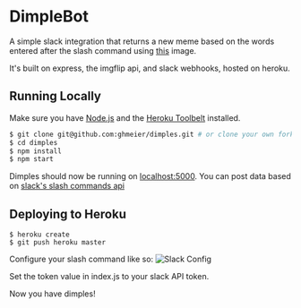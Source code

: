 # DimpleBot

A simple slack integration that returns a new meme based on the words entered after the slash command using [this](https://imgflip.com/memetemplate/42404825/Garret-Frolicking-Through-The-Grass) image.

It's built on express, the imgflip api, and slack webhooks, hosted on heroku.

## Running Locally

Make sure you have [Node.js](http://nodejs.org/) and the [Heroku Toolbelt](https://toolbelt.heroku.com/) installed.

```sh
$ git clone git@github.com:ghmeier/dimples.git # or clone your own fork
$ cd dimples
$ npm install
$ npm start
```

Dimples should now be running on [localhost:5000](http://localhost:5000/).
You can post data based on [slack's slash commands api](https://api.slack.com/slash-commands)

## Deploying to Heroku

```
$ heroku create
$ git push heroku master
```
Configure your slash command like so:
![Slack Config](https://github.comd/ghmeier/dimples/images/slack_dimples.png)

Set the token value in index.js to your slack API token.

Now you have dimples!

